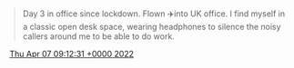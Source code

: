 > Day 3 in office since lockdown\. Flown ✈️into UK office\. I find myself in a classic open desk space, wearing headphones to silence the noisy callers around me to be able to do work\.

<img src="../../media/tweet.ico" width="12" /> [Thu Apr 07 09:12:31 +0000 2022](https://twitter.com/DromerDenker/status/1511995322846912515)